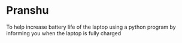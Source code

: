 # Pranshu
To help increase battery life of the laptop using a python program by informing you when the laptop is fully charged
